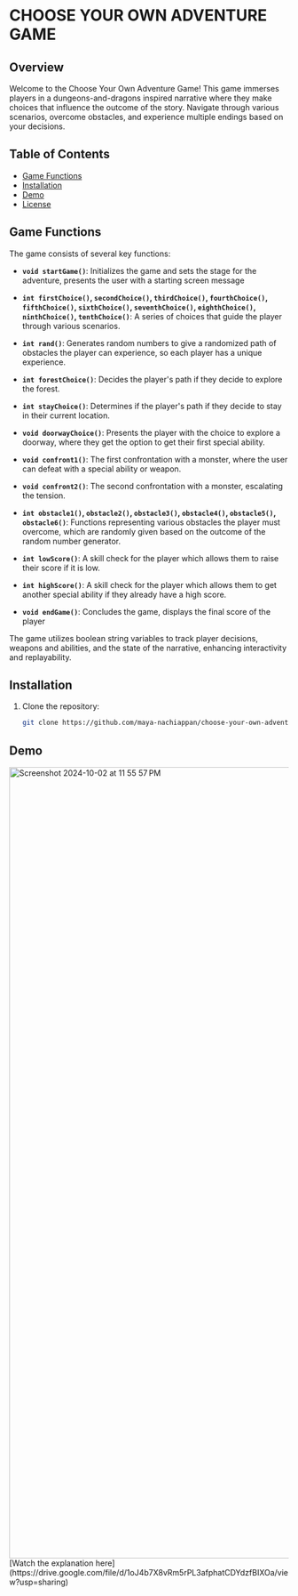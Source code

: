 # CHOOSE YOUR OWN ADVENTURE GAME

## Overview

Welcome to the Choose Your Own Adventure Game! This game immerses players in a dungeons-and-dragons inspired narrative where they make choices that influence the outcome of the story. Navigate through various scenarios, overcome obstacles, and experience multiple endings based on your decisions.

## Table of Contents

- [Game Functions](#game-functions)
- [Installation](#installation)
- [Demo](#demo)
- [License](https://github.com/maya-nachiappan/choose-your-own-adventure-game/tree/main?tab=MIT-1-ov-file)

## Game Functions

The game consists of several key functions:

- **`void startGame()`**: Initializes the game and sets the stage for the adventure, presents the user with a starting screen message

- **`int firstChoice()`, `secondChoice()`, `thirdChoice()`, `fourthChoice()`, `fifthChoice()`, `sixthChoice()`, `seventhChoice()`, `eighthChoice()`, `ninthChoice()`, `tenthChoice()`**: A series of choices that guide the player through various scenarios.
 
- **`int rand()`**: Generates random numbers to give a randomized path of obstacles the player can experience, so each player has a unique experience.
  
- **`int forestChoice()`**: Decides the player's path if they decide to explore the forest.
- **`int stayChoice()`**: Determines if the player's path if they decide to stay in their current location.

- **`void doorwayChoice()`**: Presents the player with the choice to explore a doorway, where they get the option to get their first special ability.
- **`void confront1()`**: The first confrontation with a monster, where the user can defeat with a special ability or weapon.
- **`void confront2()`**: The second confrontation with a monster, escalating the tension.

- **`int obstacle1()`, `obstacle2()`, `obstacle3()`, `obstacle4()`, `obstacle5()`, `obstacle6()`**: Functions representing various obstacles the player must overcome, which are randomly given based on the outcome of the random number generator.
  
- **`int lowScore()`**: A skill check for the player which allows them to raise their score if it is low.
- **`int highScore()`**: A skill check for the player which allows them to get another special ability if they already have a high score.
  
- **`void endGame()`**: Concludes the game, displays the final score of the player
  

The game utilizes boolean string variables to track player decisions, weapons and abilities, and the state of the narrative, enhancing interactivity and replayability.


## Installation

1. Clone the repository:
   ```bash
   git clone https://github.com/maya-nachiappan/choose-your-own-adventure-game.git


## Demo

<img width="1423" alt="Screenshot 2024-10-02 at 11 55 57 PM" src="https://github.com/user-attachments/assets/c4358a9f-da87-4618-81a3-dc55088167a5">
[Watch the explanation here](https://drive.google.com/file/d/1oJ4b7X8vRm5rPL3afphatCDYdzfBIXOa/view?usp=sharing)
